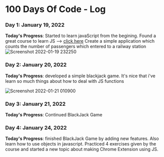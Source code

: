 # 100 Days Of Code - Log

### Day 1: January 19, 2022

**Today's Progress**: Started to learn javaScript from the begining. Found a great course to learn JS --> [click here](https://scrimba.com/learn/learnjavascript)
Create a simple application which counts the number of passengers which entered to a railway station 
![Screenshot 2022-01-19 232250](https://user-images.githubusercontent.com/67429062/150186723-5318193c-73ed-4658-b802-d3d5dd52988c.png)

### Day 2: January 20, 2022

**Today's Progress**: developed a simple blackjack game. It's nice that i've learn so much things about how to deal with JS functions

![Screenshot 2022-01-21 010900](https://user-images.githubusercontent.com/67429062/150410708-cf9a9daf-8f21-4fcf-959b-077e367f195d.png)

### Day 3: January 21, 2022 
**Today's Progress**: Continued BlackJack Game

### Day 4: January 24, 2022 
**Today's Progress**: finished BlackJack Game by adding new features. Also learn how to use objects in javascript.
Practiced 4 exercises given by the course and started a new topic about making Chrome Extension using JS.
